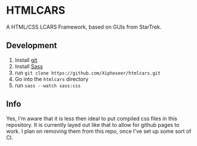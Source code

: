 # HTMLCARS

A HTML/CSS LCARS Framework, based on GUIs from StarTrek.

## Development

1. Install [git](https://git-scm.org)
2. Install [Sass](http://sass-lang.com)
3. run `git clone https://github.com/Xiphoseer/htmlcars.git`
4. Go into the `htmlcars` directory
5. run `sass --watch sass:css`

## Info

Yes, I'm aware that it is less then ideal to put compiled css files
in this repository. It is currently layed out like that to allow
for github pages to work. I plan on removing them from this repo,
once I've set up some sort of CI.
